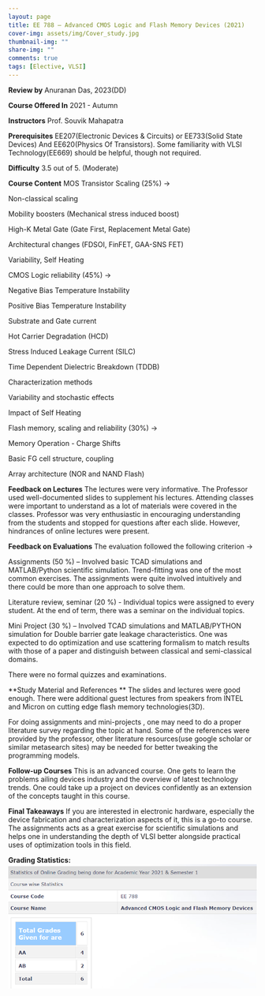 ```yaml
---
layout: page
title: EE 788 – Advanced CMOS Logic and Flash Memory Devices (2021)
cover-img: assets/img/Cover_study.jpg
thumbnail-img: ""
share-img: ""
comments: true
tags: [Elective, VLSI]
---
```


**Review by**
Anuranan Das, 2023(DD)

**Course Offered In**
2021 - Autumn

**Instructors**
Prof. Souvik Mahapatra

**Prerequisites**
EE207(Electronic Devices & Circuits) or EE733(Solid State Devices)
And EE620(Physics Of Transistors). 
Some familiarity with VLSI Technology(EE669) should be helpful, though not required.

**Difficulty**
3.5 out of 5. (Moderate)

**Course Content**
MOS Transistor Scaling (25%) → 

Non-classical scaling

Mobility boosters (Mechanical stress induced boost)

High-K Metal Gate (Gate First, Replacement Metal Gate)

Architectural changes (FDSOI, FinFET, GAA-SNS FET)

Variability, Self Heating

CMOS Logic reliability (45%) → 

Negative Bias Temperature Instability

Positive Bias Temperature Instability

Substrate and Gate current

Hot Carrier Degradation (HCD)

Stress Induced Leakage Current (SILC)

Time Dependent Dielectric Breakdown (TDDB)

Characterization methods

Variability and stochastic effects

Impact of Self Heating


Flash memory, scaling and reliability (30%) → 

Memory Operation - Charge Shifts

Basic FG cell structure, coupling

Array architecture (NOR and NAND Flash)

**Feedback on Lectures**
The lectures were very informative. The Professor used well-documented slides to supplement his lectures. Attending classes were important to understand as a lot of materials were covered in the classes. Professor was very enthusiastic in encouraging understanding from the students and stopped for questions after each slide. However, hindrances of online lectures were present.

**Feedback on Evaluations**
The evaluation followed the following criterion →

Assignments (50 %) – Involved basic TCAD simulations and MATLAB/Python scientific simulation. Trend-fitting was one of the most common exercises. The assignments were quite involved intuitively and there could be more than one approach to solve them.

Literature review, seminar (20 %) - Individual topics were assigned to every student. At the end of term, there was a seminar on the individual topics.

Mini Project (30 %) – Involved TCAD simulations and MATLAB/PYTHON simulation for Double barrier gate leakage characteristics. One was expected to do optimization and use scattering formalism to match results with those of a paper and distinguish between classical and semi-classical domains.

There were no formal quizzes and examinations.

**Study Material and References **
The slides and lectures were good enough. There were additional guest lectures from speakers from INTEL and Micron on cutting edge flash memory technologies(3D). 

For doing assignments and mini-projects , one may need to do a proper literature survey regarding the topic at hand. Some of the references were provided by the professor, other literature resources(use google scholar or similar metasearch sites) may be needed for better tweaking the programming models.

**Follow-up Courses**
This is an advanced course. One gets to learn the problems ailing devices industry and the overview of latest technology trends. One could take up a project on devices confidently as an extension of the concepts taught in this course.

**Final Takeaways**
If you are interested in electronic hardware, especially the device fabrication and characterization aspects of it, this is a go-to course. The assignments acts as a great exercise for scientific simulations and helps one in understanding the depth of VLSI better alongside practical uses of optimization tools in this field. 

**Grading Statistics:**
![Grades](EE788_grades.png)
